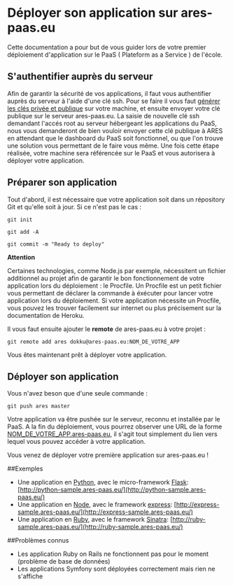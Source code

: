 # Déployer son application sur ares-paas.eu

Cette documentation a pour but de vous guider lors de votre premier déploiement d'application sur le PaaS ( Plateform as a Service ) de l'école.


## S'authentifier auprès du serveur

Afin de garantir la sécurité de vos applications, il faut vous authentifier auprès du serveur à l'aide d'une clé ssh. Pour se faire il vous faut [générer les clés privée et publique](https://help.github.com/articles/generating-ssh-keys) sur votre machine, et ensuite envoyer votre clé publique sur le serveur ares-paas.eu.
La saisie de nouvelle clé ssh demandant l'accés root au serveur hébergeant les applications du PaaS, nous vous demanderont de bien vouloir envoyer cette clé publique à ARES en attendant que le dashboard du PaaS soit fonctionnel, ou que l'on trouve une solution vous permettant de le faire vous même.
Une fois cette étape réalisée, votre machine sera référencée sur le PaaS et vous autorisera à déployer votre application.

## Préparer son application

Tout d'abord, il est nécessaire que votre application soit dans un répository Git et qu'elle soit à jour. Si ce n'est pas le cas :

	git init
	
	git add -A
	
	git commit -m "Ready to deploy"
	
**Attention**

Certaines technologies, comme Node.js par exemple, nécessitent un fichier additionnel au projet afin de garantir le bon fonctionnement de votre application lors du déploiement : le Procfile.
Un Procfile est un petit fichier vous permettant de déclarer la commande à éxécuter pour lancer votre application lors du déploiement. Si votre application nécessite un Procfile, vous pouvez les trouver facilement sur internet ou plus précisement sur la documentation de Heroku.


Il vous faut ensuite ajouter le **remote** de ares-paas.eu à votre projet :

	git remote add ares dokku@ares-paas.eu:NOM_DE_VOTRE_APP
	
Vous êtes maintenant prêt à déployer votre application.


## Déployer son application

Vous n'avez beson que d'une seule commande :

	git push ares master
	
Votre application va être pushée sur le serveur, reconnu et installée par le PaaS. A la fin du déploiement, vous pourrez observer une URL de la forme [NOM_DE_VOTRE_APP.ares-paas.eu](), il s'agit tout simplement du lien vers lequel vous pouvez accéder à votre application.

Vous venez de déployer votre première application sur ares-paas.eu !

##Exemples
- Une application en [Python](http://www.python.org/), avec le micro-framework [Flask](http://flask.pocoo.org/): [http://python-sample.ares-paas.eu/](http://python-sample.ares-paas.eu/)
- Une application en [Node](http://nodejs.org/), avec le framework [express](http://expressjs.com/): [http://express-sample.ares-paas.eu/](http://express-sample.ares-paas.eu/)
- Une application en [Ruby](https://www.ruby-lang.org), avec le framework [Sinatra](http://www.sinatrarb.com/): [http://ruby-sample.ares-paas.eu/](http://ruby-sample.ares-paas.eu/)

##Problèmes connus
- Les application Ruby on Rails ne fonctionnent pas pour le moment (problème de base de données)
- Les applications Symfony sont déployées correctement mais rien ne s'affiche

